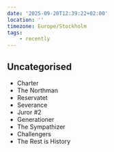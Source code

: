```yaml
---
date: '2025-09-20T12:39:22+02:00'
location: ''
timezone: Europe/Stockholm
tags:
    - recently
---
```

## Uncategorised

- Charter
- The Northman
- Reservatet
- Severance
- Juror #2
- Generationer
- The Sympathizer
- Challengers
- The Rest is History

